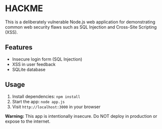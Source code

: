 # HACKME

This is a deliberately vulnerable Node.js web application for demonstrating common web security flaws such as SQL Injection and Cross-Site Scripting (XSS).

## Features
- Insecure login form (SQL Injection)
- XSS in user feedback
- SQLite database

## Usage
1. Install dependencies: `npm install`
2. Start the app: `node app.js`
3. Visit `http://localhost:3000` in your browser

**Warning:** This app is intentionally insecure. Do NOT deploy in production or expose to the internet.
